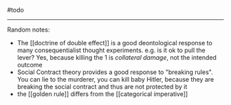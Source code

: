 #todo

------

Random notes:

 - The [[doctrine of double effect]] is a good deontological response to many consequentialist thought experiments. e.g. is it ok to pull the lever? Yes, because killing the 1 is *collateral damage*, not the intended outcome
 - Social Contract theory provides a good response to "breaking rules". You can lie to the murderer, you can kill baby Hitler, because they are breaking the social contract and thus are not protected by it
 - the [[golden rule]] differs from the [[categorical imperative]]
